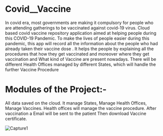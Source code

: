 # Covid__Vaccine

In covid era, most governments are making it compulsory for people who are attending
gatherings to be vaccinated against covid-19 virus. Cloud based covid vaccine repository
application aimed at helping people during this COVID-19 Pandemic. To make the lives of
people easier during this pandemic, this app will record all the information about the people who
had already taken their vaccine dose . It helps the people by explaining all the procedures that
how they get vaccinated and moreover where they get vaccination and What kind of Vaccine are
present nowadays. There will be different Health Offices managed by different States, which will
handle the further Vaccine Procedure

# Modules of the Project:- 
All data saved on the cloud. 
It manage States,
Manage Health Offices,
Manage Vaccines.
Health offices will manage the vaccine procedure. 
After vaccination a Email will be sent to the patient
Then download Vaccine certificate.

![Capture1](https://user-images.githubusercontent.com/72314868/190205259-f3b05024-a29c-457f-8ce2-bff8be874aba.PNG)
